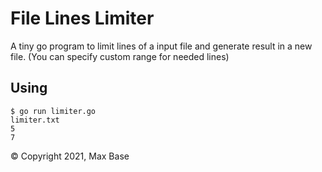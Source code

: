 # File Lines Limiter

A tiny go program to limit lines of a input file and generate result in a new file. (You can specify custom range for needed lines)

## Using

```
$ go run limiter.go
limiter.txt
5
7
```

© Copyright 2021, Max Base
